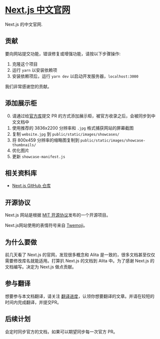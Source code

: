 # [Next.js 中文官网](https://nextjs-cn.com/)

Next.js 的中文官网.

## 贡献

要向网站提交功能，错误修复或增强功能，请按以下步骤操作:

1. 克隆这个项目
2. 运行 `yarn` 以安装依赖项
3. 安装依赖项后，运行 `yarn dev` 以启动开发服务器，`localhost:3000`

我们非常感谢您的贡献。

## 添加展示柜

0. 请通过给[官方库](https://github.com/vercel/next-site)提交 PR 的方式添加展示柜，被官方收录之后，会被同步到中文文档中
1. 使用推荐的 3836x2200 分辨率和 `.jpg` 格式捕获网站的屏幕截图
2. 复制 `website.jpg` 到 `public/static/images/showcases/`
3. 将 800x459 分辨率的缩略图复制到 `public/static/images/showcase-thumbnails/`
4. 优化图片
5. 更新 `showcase-manifest.js`

## 相关资料库

- [Next.js GitHub 仓库](https://github.com/vercel/next.js)

## 开源协议

Next.js 网站是根据 [MIT 开源协议](https://github.com/vercel/next-site/blob/master/README.md)发布的一个开源项目。

Next.js网站使用的表情符号来自 [Twemoji](https://twemoji.twitter.com)。

## 为什么要做

前几天看了 Next.js 的官网，发现很多概念和 Alita 是一致的，很多文档甚至仅仅需要修改库名就能适用。打算扒 Next.js 的文档到 Alita 中。为了感谢 Next.js 的文档编写。决定为 Next.js 做点贡献。

## 参与翻译

想要参与本文档翻译，请关注 [翻译进度](https://github.com/alitajs/next-site/issues/1)，认领你想要翻译的文章。并请在较短的时间内完成翻译，并提交PR。

## 后续计划

会定时同步官方的文档，如果可以期望同步每一次官方 PR。
